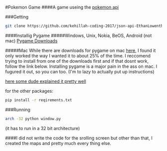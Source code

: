 #Pokemon Game
####A game useing the [pokemon api](http://pokeapi.co/)

###Getting
```sh
git clone https://github.com/kehillah-coding-2017/json-api-EthanLowenthal.git
```

####Installig Pygame
#####Windows, Unix, Nokia, BeOS, Android (not mac)
[Pygame Downloads](http://www.pygame.org/download.shtml)

#####Mac
While there are downloads for pygame on mac [here](http://www.pygame.org/download.shtml), I found it only worked the way I wanted it to about 25% of the time. I reccomend trying to install from one of the downloads first and if that dosnt work, follow the link below. Installing pygame is a major pain in the ass on mac. I fugured it out, so you can too. (I'm to lazy to actually put up instructions)

[here some dude explained it pretty well](http://brysonpayne.com/2015/01/10/setting-up-pygame-on-a-mac/)

for the other packages:
```sh
pip install -r reqirements.txt
```

###Running
```sh
arch -32 python window.py 
```
(it has to run in a 32 bit architecture)

####I did not write the code for the srolling screen but other than that, I created the maps and pretty much every thing else. 
